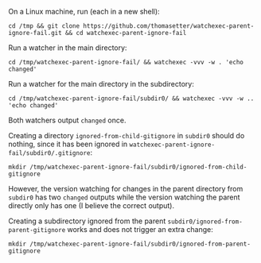 On a Linux machine, run (each in a new shell):

```
cd /tmp && git clone https://github.com/thomasetter/watchexec-parent-ignore-fail.git && cd watchexec-parent-ignore-fail
```

Run a watcher in the main directory:
```
cd /tmp/watchexec-parent-ignore-fail/ && watchexec -vvv -w . 'echo changed'
```

Run a watcher for the main directory in the subdirectory:
```
cd /tmp/watchexec-parent-ignore-fail/subdir0/ && watchexec -vvv -w .. 'echo changed'
```

Both watchers output `changed` once.

Creating a directory `ignored-from-child-gitignore` in `subdir0` should do nothing, since it has been ignored in `watchexec-parent-ignore-fail/subdir0/.gitignore`:
```
mkdir /tmp/watchexec-parent-ignore-fail/subdir0/ignored-from-child-gitignore
```

However, the version watching for changes in the parent directory from `subdir0` has two `changed` outputs while the version watching the parent directly only has one (I believe the correct output).

Creating a subdirectory ignored from the parent `subdir0/ignored-from-parent-gitignore` works and does not trigger an extra change:

```
mkdir /tmp/watchexec-parent-ignore-fail/subdir0/ignored-from-parent-gitignore
```
